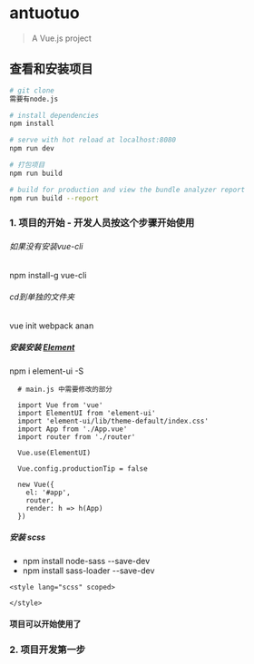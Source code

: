 # antuotuo

> A Vue.js project

## 查看和安装项目

``` bash
# git clone
需要有node.js

# install dependencies
npm install

# serve with hot reload at localhost:8080
npm run dev

# 打包项目
npm run build

# build for production and view the bundle analyzer report
npm run build --report
```

### 1. 项目的开始 - 开发人员按这个步骤开始使用

###### 如果没有安装vue-cli
  npm install-g vue-cli

###### cd到单独的文件夹
  vue init webpack anan

##### 安装安装 [Element][1]
  npm i element-ui -S

  ```
    # main.js 中需要修改的部分

    import Vue from 'vue'
    import ElementUI from 'element-ui'
    import 'element-ui/lib/theme-default/index.css'
    import App from './App.vue'
    import router from './router'

    Vue.use(ElementUI)

    Vue.config.productionTip = false

    new Vue({
      el: '#app',
      router,
      render: h => h(App)
    })
  ```
##### 安装 scss
  - npm install node-sass --save-dev
  - npm install sass-loader --save-dev

  ```
  <style lang="scss" scoped>

  </style>

  ```
#### 项目可以开始使用了

### 2. 项目开发第一步



[1]:http://element.eleme.io/#/zh-CN
